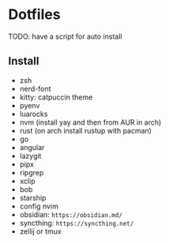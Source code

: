 # Dotfiles

TODO: have a script for auto install

## Install

- zsh
- nerd-font
- kitty: catpuccin theme
- pyenv
- luarocks
- nvm (install yay and then from AUR in arch)
- rust (on arch install rustup with pacman)
- go
- angular
- lazygit
- pipx
- ripgrep
- xclip
- bob
- starship
- config nvim
- obsidian: `https://obsidian.md/`
- syncthing: `https://syncthing.net/`
- zellij or tmux
